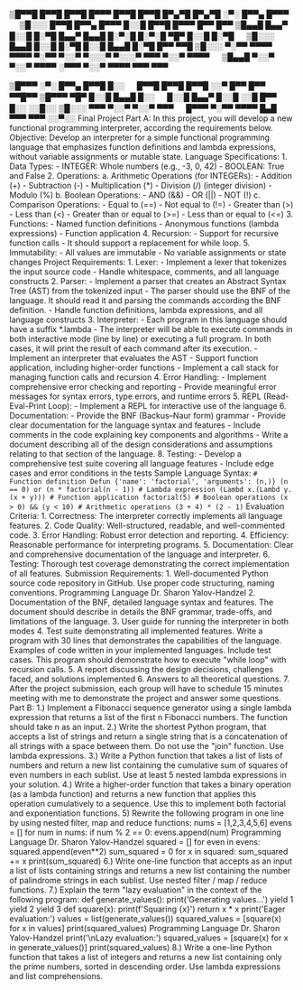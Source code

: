 

▒█▀▀█ █▀▀█ █▀▀█ █▀▀▀ █▀▀█ █▀▀█ █▀▄▀█ █▀▄▀█ ░▀░ █▀▀▄ █▀▀▀ 　 ▒█░░░ █▀▀█ █▀▀▄ █▀▀▀ █░░█ █▀▀█ █▀▀▀ █▀▀ █▀▀ 
▒█▄▄█ █▄▄▀ █░░█ █░▀█ █▄▄▀ █▄▄█ █░▀░█ █░▀░█ ▀█▀ █░░█ █░▀█ 　 ▒█░░░ █▄▄█ █░░█ █░▀█ █░░█ █▄▄█ █░▀█ █▀▀ ▀▀█ 
▒█░░░ ▀░▀▀ ▀▀▀▀ ▀▀▀▀ ▀░▀▀ ▀░░▀ ▀░░░▀ ▀░░░▀ ▀▀▀ ▀░░▀ ▀▀▀▀ 　 ▒█▄▄█ ▀░░▀ ▀░░▀ ▀▀▀▀ ░▀▀▀ ▀░░▀ ▀▀▀▀ ▀▀▀ ▀▀▀

▒█▀▀▀ ░▀░ █▀▀▄ █▀▀█ █░░ 　 █▀▀█ █▀▀█ █▀▀█ ░░▀ █▀▀ █▀▀ ▀▀█▀▀ 
▒█▀▀▀ ▀█▀ █░░█ █▄▄█ █░░ 　 █░░█ █▄▄▀ █░░█ ░░█ █▀▀ █░░ ░░█░░ 
▒█░░░ ▀▀▀ ▀░░▀ ▀░░▀ ▀▀▀ 　 █▀▀▀ ▀░▀▀ ▀▀▀▀ █▄█ ▀▀▀ ▀▀▀ ░░▀░░
        Final Project
        Part A:
        In this project, you will develop a new functional programming
        interpreter, according the requirements below.
        Objective:
        Develop an interpreter for a simple functional programming language
        that emphasizes function definitions and lambda expressions, without
        variable assignments or mutable state.
        Language Specifications:
        1. Data Types:
            - INTEGER: Whole numbers (e.g., -3, 0, 42)
            - BOOLEAN: True and False
        2. Operations:
        a. Arithmetic Operations (for INTEGERs):
            - Addition (+)
            - Subtraction (-)
            - Multiplication (*)
            - Division (/) (integer division)
            - Modulo (%)
        b. Boolean Operations:
            - AND (&&)
            - OR (||)
            - NOT (!)
        c. Comparison Operations:
            - Equal to (==)
            - Not equal to (!=)
            - Greater than (>)
            - Less than (<)
            - Greater than or equal to (>=)
            - Less than or equal to (<=)
        3. Functions:
            - Named function definitions
            - Anonymous functions (lambda expressions)
            - Function application
        4. Recursion:
            - Support for recursive function calls
            - It should support a replacement for while loop.
        5. Immutability:
            - All values are immutable
            - No variable assignments or state changes
Project Requirements:
        1. Lexer:
            - Implement a lexer that tokenizes the input source code
            - Handle whitespace, comments, and all language constructs
        2. Parser:
            - Implement a parser that creates an Abstract Syntax Tree (AST) from the tokenized input
            - The parser should use the BNF of the language. It should read it and parsing the commands according the BNF definition.
            - Handle function definitions, lambda expressions, and all language constructs
        3. Interpreter:
            - Each program in this language should have a suffix *.lambda
            - The interpreter will be able to execute commands in both interactive mode (line by line) or executing a full program. In both cases, it will print the result of each command after its execution.
            - Implement an interpreter that evaluates the AST
            - Support function application, including higher-order functions
            - Implement a call stack for managing function calls and recursion
        4. Error Handling:
            - Implement comprehensive error checking and reporting
            - Provide meaningful error messages for syntax errors, type errors, and runtime errors
        5. REPL (Read-Eval-Print Loop):
            - Implement a REPL for interactive use of the language
        6. Documentation:
            - Provide the BNF (Backus–Naur form) grammar
            - Provide clear documentation for the language syntax and features
            - Include comments in the code explaining key components and algorithms
            - Write a document describing all of the design considerations and assumptions relating to that section of the language.
        8. Testing:
            - Develop a comprehensive test suite covering all language features
            - Include edge cases and error conditions in the tests
        Sample Language Syntax:
        ```
        # Function definition
        Defun {'name': 'factorial', 'arguments': (n,)}
        (n == 0) or (n * factorial(n - 1))
        # Lambda expression
        (Lambd x.(Lambd y. (x + y)))
        # Function application
        factorial(5)
        # Boolean operations
        (x > 0) && (y < 10)
        # Arithmetic operations
        (3 + 4) * (2 - 1)
        ```
        Evaluation Criteria:
        1. Correctness: The interpreter correctly implements all language
        features.
        2. Code Quality: Well-structured, readable, and well-commented code.
        3. Error Handling: Robust error detection and reporting.
        4. Efficiency: Reasonable performance for interpreting programs.
        5. Documentation: Clear and comprehensive documentation of the
        language and interpreter.
        6. Testing: Thorough test coverage demonstrating the correct
        implementation of all features.
        Submission Requirements:
        1. Well-documented Python source code repository in GitHub. Use proper
        code structuring, naming conventions.
        Programming Language
        Dr. Sharon Yalov-Handzel
        2. Documentation of the BNF, detailed language syntax and features. The
        document should describe in details the BNF grammar, trade-offs, and
        limitations of the language.
        3. User guide for running the interpreter in both modes
        4. Test suite demonstrating all implemented features. Write a program
        with 30 lines that demonstrates the capabilities of the language.
        Examples of code written in your implemented languages. Include test
        cases. This program should demonstrate how to execute "while loop"
        with recursion calls.
        5. A report discussing the design decisions, challenges faced, and
        solutions implemented
        6. Answers to all theoretical questions.
        7. After the project submission, each group will have to schedule 15
        minutes meeting with me to demonstrate the project and answer some
        questions.
        Part B:
        1.) Implement a Fibonacci sequence generator using a single lambda expression that
        returns a list of the first n Fibonacci numbers. The function should take n as an input.
        2.) Write the shortest Python program, that accepts a list of strings and return a
        single string that is a concatenation of all strings with a space between them. Do not
        use the "join" function. Use lambda expressions.
        3.) Write a Python function that takes a list of lists of numbers and return a new list
        containing the cumulative sum of squares of even numbers in each sublist. Use at
        least 5 nested lambda expressions in your solution.
        4.) Write a higher-order function that takes a binary operation (as a lambda function)
        and returns a new function that applies this operation cumulatively to a sequence.
        Use this to implement both factorial and exponentiation functions.
        5) Rewrite the following program in one line by using nested filter, map and reduce
        functions:
        nums = [1,2,3,4,5,6]
        evens = []
        for num in nums:
        if num % 2 == 0:
        evens.append(num)
        Programming Language
        Dr. Sharon Yalov-Handzel
        squared = []
        for even in evens:
        squared.append(even**2)
        sum_squared = 0
        for x in squared:
        sum_squared += x
        print(sum_squared)
        6.) Write one-line function that accepts as an input a list of lists containing strings
        and returns a new list containing the number of palindrome strings in each sublist.
        Use nested filter / map / reduce functions.
        7.) Explain the term "lazy evaluation" in the context of the following program:
        def generate_values():
        print('Generating values...')
        yield 1
        yield 2
        yield 3
        def square(x):
        print(f'Squaring {x}')
        return x * x
        print('Eager evaluation:')
        values = list(generate_values())
        squared_values = [square(x) for x in values]
        print(squared_values)
        Programming Language
        Dr. Sharon Yalov-Handzel
        print('\nLazy evaluation:')
        squared_values = [square(x) for x in generate_values()]
        print(squared_values)
        8.) Write a one-line Python function that takes a list of integers and returns a new list
        containing only the prime numbers, sorted in descending order. Use lambda
        expressions and list comprehensions.
